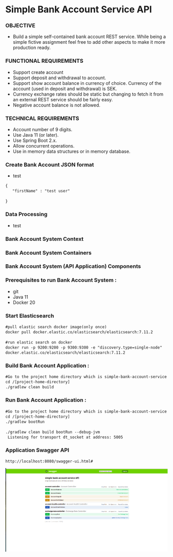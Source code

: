 # Simple Bank Account Service API

### OBJECTIVE

   * Build a simple self-contained bank account REST service. While being a simple fictive assignment feel
free to add other aspects to make it more production ready.

### FUNCTIONAL REQUIREMENTS

   * Support create account   	   	
   * Support deposit and withdrawal to account.
   * Support show account balance in currency of choice. Currency of the account (used in deposit
		and withdrawal) is SEK.
   * Currency exchange rates should be static but changing to fetch it from an external REST
	service should be fairly easy.
   * Negative account balance is not allowed.

### TECHNICAL REQUIREMENTS

   * Account number of 9 digits.
   * Use Java 11 (or later).
   * Use Spring Boot 2.x.
   * Allow concurrent operations.
   * Use in memory data structures or in memory database.

### Create Bank Account JSON format 

   * test
	
    {
       "firstName" : "test user"
      
    }
    
### Data Processing

   * test
  
### Bank Account System Context



### Bank Account System Containers



### Bank Account System (API Application) Components



### Prerequisites to run Bank Account System :
   * git
   * Java 11
   * Docker 20
   
### Start Elasticsearch  
	#pull elastic search docker image(only once)
	docker pull docker.elastic.co/elasticsearch/elasticsearch:7.11.2
	
	#run elastic search on docker
	docker run -p 9200:9200 -p 9300:9300 -e "discovery.type=single-node" docker.elastic.co/elasticsearch/elasticsearch:7.11.2
	
### Build Bank Account Application :

	#Go to the project home directory which is simple-bank-account-service
	cd /[project-home-directory]
	./gradlew clean build


### Run Bank Account Application :

	#Go to the project home directory which is simple-bank-account-service
	cd /[project-home-directory]
	./gradlew bootRun
	
	./gradlew clean build bootRun --debug-jvm
	 Listening for transport dt_socket at address: 5005

### Application Swagger API
	
	http://localhost:8080/swagger-ui.html#
	
![Test Image 1](https://github.com/idthusitha/simple-bank-account-service/blob/master/doc/swagger_api.png)